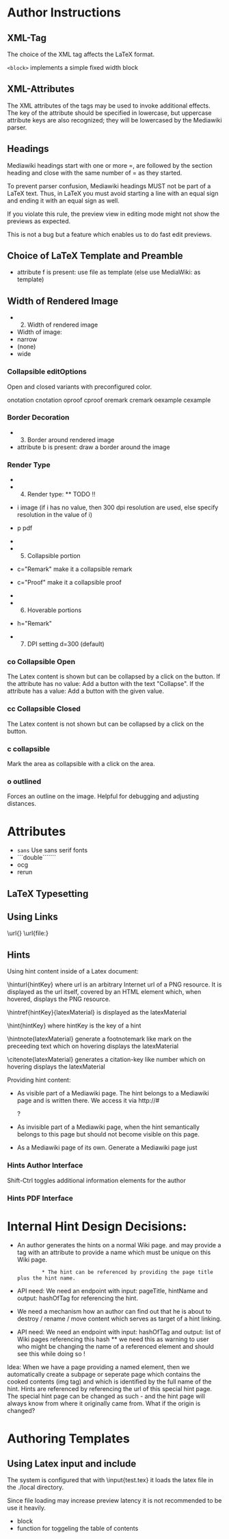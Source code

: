 # Author Instructions

## XML-Tag

The choice of the XML tag affects the LaTeX format.

`<block>`  implements a simple fixed width block 
 
## XML-Attributes

The XML attributes of the tags may be used to invoke additional effects. The key of the attribute should be specified
in lowercase, but uppercase attribute keys are also recognized; they will be lowercased by the Mediawiki parser.

## Headings

Mediawiki headings start with one or more =, are followed by the section heading and close with the same number of = as they started.

To prevent parser confusion, Mediawiki headings MUST not be part of a LaTeX text.
Thus, in LaTeX you must avoid starting a line with an equal sign and ending it with an equal sign as well.

If you violate this rule, the preview view in editing mode might not show the previews as expected.

This is not a bug but a feature which enables us to do fast edit previews.



## Choice of LaTeX Template and Preamble

* attribute f is present:  use file as template (else use MediaWiki: as template)

## Width of Rendered Image
* 2) Width of rendered image
* Width of image: 
* narrow
* (none)
* wide


### Collapsible editOptions
 
   Open and closed variants with preconfigured color.
 
  onotation
  cnotation
  oproof
  cproof
  oremark
  cremark
  oexample
  cexample


### Border Decoration
  * 3) Border around rendered image
  * attribute b is present:  draw a border around the image
  
### Render Type 
 
   * 
   * 4) Render type:  ** TODO !!
   * i   image        (if i has no value, then 300 dpi resolution are used, else specify resolution in the value of i)   
   * p   pdf
   * 
  
   * 5) Collapsible portion
   *  c="Remark"   make it a collapsible remark
   *  c="Proof"    make it a collapsible proof
   * 
   * 6) Hoverable portions
   *  h="Remark"
   
   
   *  7) DPI setting   d=300  (default)
   

### co Collapsible Open

The Latex content is shown but can be collapsed by a click on the button.
If the attribute has no value: Add a button with the text "Collapse".
If the attribute has a value:  Add a button with the given value.

### cc Collapsible Closed

The Latex content is not shown but can be collapsed by a click on the button.

### c collapsible

Mark the area as collapsible with a click on the area.

### o outlined

Forces an outline on the image. Helpful for debugging and adjusting distances.


# Attributes

* ```sans```  Use sans serif fonts
* ```double```````
* ocg
* rerun







## LaTeX Typesetting

## Using Links

  \url{}
  \url{file:}



## Hints

Using hint content inside of a Latex document:

\hinturl{hintKey} where url is an arbitrary Internet url of a PNG resource. It is displayed as the url itself,
covered by an HTML element which, when hovered, displays the PNG resource.

\hintref{hintKey}{latexMaterial} is displayed as the latexMaterial

\hint{hintKey} where hintKey is the key of a hint

\hintnote{latexMaterial} generate a footnotemark like mark on the preceeding text which on hovering
displays the latexMaterial

\citenote{latexMaterial} generates a citation-key like number which on hovering displays the latexMaterial



Providing hint content:

* As visible part of a Mediawiki page.
  The hint belongs to a Mediawiki page and is written there. We access it via http://<pageUrl>#<Section>?<optionalNumber>

* As invisible part of a Mediawiki page, when the hint semantically belongs to this page
  but should not become visible on this page.

* As a Mediawiki page of its own.
Generate a Mediawiki page just 

### Hints Author Interface

Shift-Ctrl   toggles additional information elements for the author

### Hints PDF Interface



# Internal Hint Design Decisions:

* An author generates the hints on a normal Wiki page. and may provide a tag with an attribute to provide a name which must be unique on this Wiki page.

  
      
              * The hint can be referenced by providing the page title plus the hint name.
* API need: We need an endpoint with input: pageTitle, hintName and output: hashOfTag for referencing the hint.

* We need a mechanism how an author can find out that he is about to destroy / rename / move content which serves as target of a hint linking.
* API need: We need an endpoint with input: hashOfTag and output: list of Wiki pages referencing this hash 
** we need this as warning to user who might be changing the name of a referenced element and should see this while doing so !

Idea: When we have a page providing a named element, then we automatically create a subpage or seperate page which contains the cooked contents (img tag)
and which is identified by the full name of the hint. 
Hints are referenced by referencing the url of this special hint page.
The special hint page can be changed as such - and the hint page will always know from where it originally came from. 
What if the origin is changed?




# Authoring Templates

## Using Latex input and include

The system is configured that with \input{test.tex} it loads the latex file in the ./local directory.

Since file loading may increase preview latency it is not recommended to be use it heavily.

* block
* function for toggeling the table of contents





















